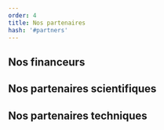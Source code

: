 ```yaml
---
order: 4
title: Nos partenaires
hash: '#partners'
---
```


## Nos financeurs

<partners-logos :partners-type="'financial'"></partners-logos>

## Nos partenaires scientifiques

<partners-logos :partners-type="'scientific'"></partners-logos>

## Nos partenaires techniques

<partners-logos :partners-type="'technical'"></partners-logos>
